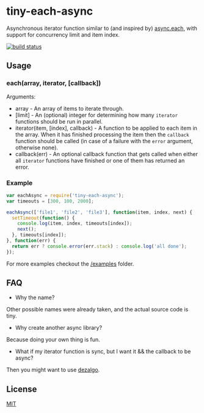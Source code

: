 # tiny-each-async

Asynchronous iterator function similar to (and inspired by) [async.each](https://github.com/caolan/async#eacharr-iterator-callback), with support for concurrency limit and item index.

[![build status](https://secure.travis-ci.org/alessioalex/tiny-each-async.png)](http://travis-ci.org/alessioalex/tiny-each-async)

## Usage

### each(array, iterator, [callback])

Arguments:

- array - An array of items to iterate through.
- [limit] - An (optional) integer for determining how many `iterator` functions should be run in parallel.
- iterator(item, [index], callback) - A function to be applied to each item in the array. When it has finished processing the item then the `callback` function should be called (in case of a failure with the `error` argument, otherwise none).
- callback(err) - An optional callback function that gets called when either all `iterator` functions have finished or one of them has returned an error.

### Example

```js
var eachAsync = require('tiny-each-async');
var timeouts = [300, 100, 2000];

eachAsync(['file1', 'file2', 'file3'], function(item, index, next) {
  setTimeout(function() {
    console.log(item, index, timeouts[index]);
    next();
  }, timeouts[index]);
}, function(err) {
  return err ? console.error(err.stack) : console.log('all done');
});
```

For more examples checkout the [/examples](/tree/master/examples) folder.

## FAQ

- Why the name?

Other possible names were already taken, and the actual source code is tiny.

- Why create another async library?

Because doing your own thing is fun.

- What if my iterator function is sync, but I want it && the callback to be async?

Then you might want to use [dezalgo](https://github.com/npm/dezalgo).

## License

[MIT](http://alessioalex.mit-license.org/)
